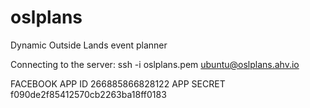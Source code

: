 oslplans
========

Dynamic Outside Lands event planner

Connecting to the server:
ssh -i oslplans.pem ubuntu@oslplans.ahv.io

FACEBOOK 
APP ID 266885866828122
APP SECRET f090de2f85412570cb2263ba18ff0183


